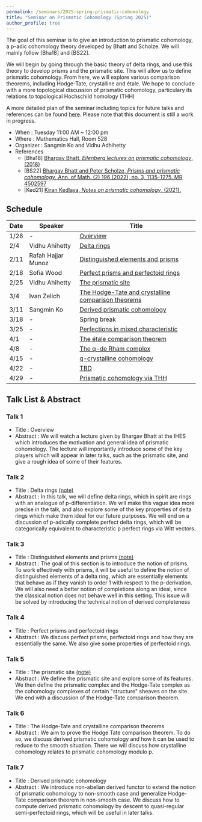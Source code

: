 ```yaml
---
permalink: /seminars/2025-spring-prismatic-cohomology
title: "Seminar on Prismatic Cohomology (Spring 2025)"
author_profile: true
---
```


The goal of this seminar is to give an introduction to prismatic cohomology, a p-adic cohomology theory developed by Bhatt and Scholze. We will mainly follow [Bha18] and [BS22]. 

We will begin by going through the basic theory of delta rings, and use this theory to develop prisms and the prismatic site. This will allow us to define prismatic cohomology. From here, we will explore various comparison theorems, including Hodge-Tate, crystalline and &eacute;tale. We hope to conclude with a more topological discussion of prismatic cohomology, particulary its relations to topological Hochschild homology (THH)

A more detailed plan of the seminar including topics for future talks and references can be found [here](/files/Learning_Seminar_Prismatic_Cohomology_Columbia.pdf). Please note that this document is still a work in progress.


- When : Tuesday 11:00 AM ~ 12:00 pm
- Where : Mathematics Hall, Room 528
- Organizer : Sangmin Ko and Vidhu Adhihetty
- References
    - [Bha18] [Bhargav Bhatt, *Eilenberg lectures on prismatic cohomology*, (2018)](https://websites.umich.edu/~bhattb/teaching/prismatic-columbia/)
    - [BS22] [Bhargav Bhatt and Peter Scholze, *Prisms and prismatic cohomology*, Ann. of Math. (2) 196 (2022), no. 3, 1135–1275. MR 4502597](https://arxiv.org/abs/1905.08229)
    - [Ked21] [Kiran Kedlaya, *Notes on prismatic cohomology*, (2021).](https://kskedlaya.org/prismatic/sec_overview.html)

    
## Schedule

| Date | Speaker | Title |
| ----- | ------- | ----------- |
| 1/28 | - | [Overview](#talk-1)  |
| 2/4 | Vidhu Ahihetty | [Delta rings](#talk-2) |
| 2/11 | Rafah Hajjar Munoz| [Distinguished elements and prisms](#talk-3) |
| 2/18 | Sofia Wood | [Perfect prisms and perfectoid rings](#talk-4) |
| 2/25 | Vidhu Ahihetty | [The prismatic site](#talk-5) |
| 3/4 | Ivan Zelich | [The Hodge-Tate and crystalline comparison theorems](#talk-6) |
| 3/11 | Sangmin Ko | [Derived prismatic cohomology](#talk-7) |
| 3/18 | - | Spring break |
| 3/25 | - | [Perfections in mixed characteristic](#talk-8) |
| 4/1 | - | [The &eacute;tale comparison theorem](#talk-9) |
| 4/8 | - | [The q-de Rham complex](#talk-10) |
| 4/15 | - | [q-crystalline cohomology](#talk-11) |
| 4/22 | - | [TBD](#talk-12) |
| 4/29 | - | [Prismatic cohomology via THH](#talk-13) |

## Talk List & Abstract
### Talk 1
* Title : Overview
* Abstract : We will watch a lecture given by Bhargav Bhatt at the IHES which introduces the motivation and general idea of prismatic cohomology. The lecture will importantly introduce some of the key players which will appear in later talks, such as the prismatic site, and give a rough idea of some of their features.

### Talk 2
* Title : Delta rings [(note)](/files/Delta_Rings.pdf)
* Abstract : In this talk, we will define delta rings, which in spirit are rings with an analogue of p-differentiation. We will make this vague idea more precise in the talk, and also explore some of the key properties of delta rings which make them ideal for our future purposes. We will end on a discussion of p-adically complete perfect delta rings, which will be categorically equivalent to characteristic p perfect rings via Witt vectors.

### Talk 3
* Title : Distinguished elements and prisms [(note)](/files/Prisms.pdf)
* Abstract : The goal of this section is to introduce the notion of prisms. To work effectively with prisms, it will be useful to define the notion of distinguished elements of a delta ring, which are essentially elements that behave as if they vanish to order 1 with respect to the p-derivation. We will also need a better notion of completions along an ideal, since the classical notion does not behave well in this setting. This issue will be solved by introducing the technical notion of derived completeness

### Talk 4
* Title : Perfect prisms and perfectoid rings
* Abstract : We discuss perfect prisms, perfectoid rings and how they are essentially the same. We also give some properties of perfectoid rings.

### Talk 5
* Title : The prismatic site [(note)](/files/The_Prismatic_Site.pdf)
* Abstract : We define the prismatic site and explore some of its features. We then define the prismatic complex and the Hodge-Tate complex as the cohomology complexes of certain "structure" sheaves on the site. We end with a discussion of the Hodge-Tate comparison theorem.

### Talk 6
* Title : The Hodge-Tate and crystalline comparison theorems
* Abstract : We aim to prove the Hodge Tate comparison theorem. To do so, we discuss derived prismatic cohomology and how it can be used to reduce to the smooth situation. There we will discuss how crystalline cohomology relates to prismatic cohomology modulo p.

### Talk 7
* Title : Derived prismatic cohomology
* Abstract : We introduce non-abelian derived functor to extend the notion of prismatic cohomology to non-smooth case and generalize Hodge-Tate comparison theorem in non-smooth case. We discuss how to compute derived prismatic cohomology by descent to quasi-regular semi-perfectoid rings, which will be useful in later talks.


